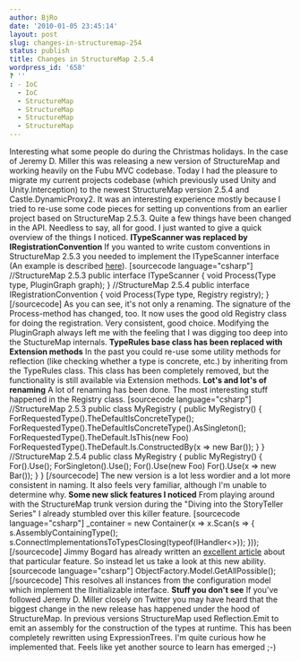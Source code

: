 ```yaml
---
author: BjRo
date: '2010-01-05 23:45:14'
layout: post
slug: changes-in-structuremap-254
status: publish
title: Changes in StructureMap 2.5.4
wordpress_id: '658'
? ''
: - IoC
  - IoC
  - StructureMap
  - StructureMap
  - StructureMap
  - StructureMap
---
```


Interesting what some people do during the Christmas holidays. In the
case of Jeremy D. Miller this was releasing a new version of
StructureMap and working heavily on the Fubu MVC codebase. Today I had
the pleasure to migrate my current projects codebase (which previously
used Unity and Unity.Interception) to the newest StructureMap version
2.5.4 and Castle.DynamicProxy2. It was an interesting experience mostly
because I tried to re-use some code pieces for setting up conventions
from an earlier project based on StructureMap 2.5.3. Quite a few things
have been changed in the API. Needless to say, all for good. I just
wanted to give a quick overview of the things I noticed. **ITypeScanner
was replaced by IRegistrationConvention** If you wanted to write custom
conventions in StructureMap 2.5.3 you needed to implement the
ITypeScanner interface (An example is described
[here](http://www.bjoernrochel.de/2009/07/24/cutting-the-fluff-from-service-registration-or-how-to-do-funky-stuff-with-coc-castledynamicproxy-structuremap/)).
[sourcecode language="csharp"] //StructureMap 2.5.3 public interface
ITypeScanner { void Process(Type type, PluginGraph graph); }
//StructureMap 2.5.4 public interface IRegistrationConvention { void
Process(Type type, Registry registry); } [/sourcecode] As you can see,
it's not only a renaming. The signature of the Process-method has
changed, too. It now uses the good old Registry class for doing the
registration. Very consistent, good choice. Modifying the PluginGraph
always left me with the feeling that I was digging too deep into the
StuctureMap internals. **TypeRules base class has been replaced with
Extension methods** In the past you could re-use some utility methods
for reflection (like checking whether a type is concrete, etc.) by
inheriting from the TypeRules class. This class has been completely
removed, but the functionality is still available via Extension methods.
**Lot's and lot's of renaming** A lot of renaming has been done. The
most interesting stuff happened in the Registry class. [sourcecode
language="csharp"] //StructureMap 2.5.3 public class MyRegistry { public
MyRegistry() { ForRequestedType().TheDefaultIsConcreteType();
ForRequestedType().TheDefaultIsConcreteType().AsSingleton();
ForRequestedType().TheDefault.IsThis(new Foo)
ForRequestedType().TheDefault.Is.ConstructedBy(x =\> new Bar()); } }
//StructureMap 2.5.4 public class MyRegistry { public MyRegistry() {
For().Use(); ForSingleton().Use(); For().Use(new Foo) For().Use(x =\>
new Bar()); } } [/sourcecode] The new version is a lot less wordier and
a lot more consistent in naming. It also feels very familiar, although
I'm unable to determine why. **Some new slick features I noticed** From
playing around with the StructureMap trunk version during the "Diving
into the StoryTeller Series" I already stumbled over this killer
feature. [sourcecode language="csharp"] \_container = new Container(x
=\> x.Scan(s =\> { s.AssemblyContainingType();
s.ConnectImplementationsToTypesClosing(typeof(IHandler<\>)); }));
[/sourcecode] Jimmy Bogard has already written an [excellent
article](http://www.lostechies.com/blogs/jimmy_bogard/archive/2009/12/17/advanced-structuremap-connecting-implementations-to-open-generic-types.aspx)
about that particular feature. So instead let us take a look at this new
ability. [sourcecode language="csharp"]
ObjectFactory.Model.GetAllPossible(); [/sourcecode] This resolves all
instances from the configuration model which implement the
IInitializable interface. **Stuff you don't see** If you've followed
Jeremy D. Miller closely on Twitter you may have heard that the biggest
change in the new release has happened under the hood of StructureMap.
In previous versions StructureMap used Reflection.Emit to emit an
assembly for the construction of the types at runtime. This has been
completely rewritten using ExpressionTrees. I'm quite curious how he
implemented that. Feels like yet another source to learn has emerged ;-)
